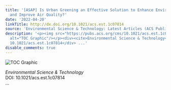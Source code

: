 ```yaml
---
title: '[ASAP] Is Urban Greening an Effective Solution to Enhance Environmental Comfort
  and Improve Air Quality?'
date: '2022-04-20'
linkTitle: http://dx.doi.org/10.1021/acs.est.1c07814
source: 'Environmental Science & Technology: Latest Articles (ACS Publications)'
description: '<p><img src="https://pubs.acs.org/cms/10.1021/acs.est.1c07814/asset/images/medium/es1c07814_0007.gif"
  alt="TOC Graphic"/></p><div><cite>Environmental Science & Technology</cite></div><div>DOI:
  10.1021/acs.est.1c07814</div> ...'
disable_comments: true
---
```

<p><img src="https://pubs.acs.org/cms/10.1021/acs.est.1c07814/asset/images/medium/es1c07814_0007.gif" alt="TOC Graphic"/></p><div><cite>Environmental Science & Technology</cite></div><div>DOI: 10.1021/acs.est.1c07814</div> ...